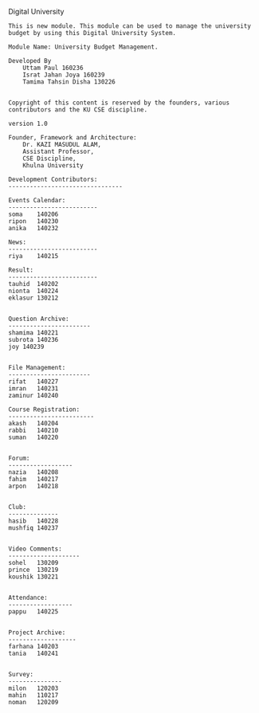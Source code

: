 Digital University

	This is new module. This module can be used to manage the university budget by using this Digital University System.

	Module Name: University Budget Management.
	
	Developed By
		Uttam Paul 160236
		Israt Jahan Joya 160239
		Tamima Tahsin Disha 130226


	Copyright of this content is reserved by the founders, various contributors and the KU CSE discipline.

	version 1.0

	Founder, Framework and Architecture: 
		Dr. KAZI MASUDUL ALAM, 
		Assistant Professor, 
		CSE Discipline, 
		Khulna University

	Development Contributors:
	--------------------------------

	Events Calendar: 
	-------------------------
	soma	140206
	ripon	140230
	anika	140232

	News:
	-------------------------
	riya	140215

	Result:
	-------------------------
	tauhid	140202
	nionta	140224
	eklasur	130212


	Question Archive:
	-----------------------
	shamima	140221
	subrota	140236
	joy	140239


	File Management:
	-----------------------
	rifat	140227
	imran	140231
	zaminur	140240

	Course Registration:
	------------------------
	akash	140204
	rabbi	140210
	suman	140220


	Forum:
	------------------
	nazia	140208
	fahim	140217
	arpon	140218


	Club:
	--------------
	hasib	140228
	mushfiq	140237


	Video Comments:
	--------------------
	sohel	130209
	prince	130219
	koushik	130221


	Attendance:
	------------------
	pappu	140225


	Project Archive: 
	-------------------
	farhana	140203
	tania	140241


	Survey:
	---------------
	milon	120203
	mahin	110217
	noman	120209
